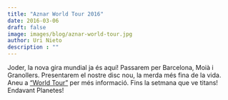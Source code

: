 ```yaml
---
title: "Aznar World Tour 2016"
date: 2016-03-06
draft: false
image: images/blog/aznar-world-tour.jpg
author: Uri Nieto
description : ""
---
```


Joder, la nova gira mundial ja és aquí! Passarem per Barcelona, Moià i Granollers. Presentarem el nostre disc nou, la merda més fina de la vida. Aneu a [“World Tour”](/#team) per més informació. Fins la setmana que ve titans! Endavant Planetes!